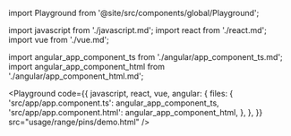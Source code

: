 import Playground from '@site/src/components/global/Playground';

import javascript from './javascript.md';
import react from './react.md';
import vue from './vue.md';

import angular_app_component_ts from './angular/app_component_ts.md';
import angular_app_component_html from './angular/app_component_html.md';

<Playground
  code={{
    javascript,
    react,
    vue,
    angular: {
      files: {
        'src/app/app.component.ts': angular_app_component_ts,
        'src/app/app.component.html': angular_app_component_html,
      },
    },
  }}
  src="usage/range/pins/demo.html"
/>
